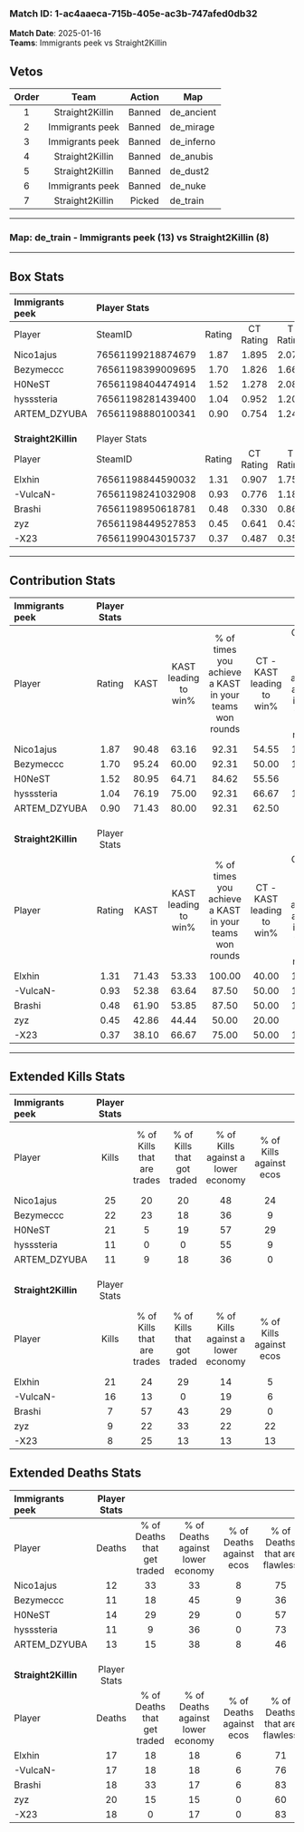 ### Match ID: 1-ac4aaeca-715b-405e-ac3b-747afed0db32  
**Match Date**: 2025-01-16  
**Teams**: Immigrants peek vs Straight2Killin  

## Vetos  

| Order | Team | Action | Map |
| :---: | :--: | :----: | --- |
| 1 | Straight2Killin | Banned | de_ancient |
| 2 | Immigrants peek | Banned | de_mirage |
| 3 | Immigrants peek | Banned | de_inferno |
| 4 | Straight2Killin | Banned | de_anubis |
| 5 | Straight2Killin | Banned | de_dust2 |
| 6 | Immigrants peek | Banned | de_nuke |
| 7 | Straight2Killin | Picked | de_train |

---  

### **Map**: de_train - Immigrants peek (13) vs Straight2Killin (8)  
---  

## Box Stats  

| **Immigrants peek** | Player Stats      |        |           |          |       |       |       |         |        |      |     |
| :- | :- | :-: | :-: | :-: | :-: | :-: | :-: | :-: | :-: | :-: | :-: |
| Player              | SteamID           | Rating | CT Rating | T Rating | KAST  |  ADR  | Kills | Assists | Deaths | K/D  | HS% |
| Nico1ajus           | 76561199218874679 |  1.87  |   1.895   |  2.078   | 90.48 | 120.8 |  25   |    8    |   12   | 2.08 | 48  |
| Bezymeccc           | 76561198399009695 |  1.70  |   1.826   |  1.661   | 95.24 | 91.4  |  22   |    6    |   11   | 2.00 | 68  |
| H0NeST              | 76561198404474914 |  1.52  |   1.278   |  2.085   | 80.95 | 105.1 |  21   |    5    |   14   | 1.50 | 90  |
| hysssteria          | 76561198281439400 |  1.04  |   0.952   |  1.205   | 76.19 | 68.8  |  11   |    5    |   11   | 1.00 | 54  |
| ARTEM_DZYUBA        | 76561198880100341 |  0.90  |   0.754   |  1.245   | 71.43 | 54.6  |  11   |    5    |   13   | 0.85 | 54  |
|                     |                   |        |           |          |       |       |       |         |        |      |     |
|                     |                   |        |           |          |       |       |       |         |        |      |     |
|                     |                   |        |           |          |       |       |       |         |        |      |     |
| **Straight2Killin** | Player Stats      |        |           |          |       |       |       |         |        |      |     |
| Player              | SteamID           | Rating | CT Rating | T Rating | KAST  |  ADR  | Kills | Assists | Deaths | K/D  | HS% |
| Elxhin              | 76561198844590032 |  1.31  |   0.907   |  1.751   | 71.43 | 93.0  |  21   |    0    |   17   | 1.24 | 52  |
| -VulcaN-            | 76561198241032908 |  0.93  |   0.776   |  1.186   | 52.38 | 80.6  |  16   |    1    |   17   | 0.94 | 31  |
| Brashi              | 76561198950618781 |  0.48  |   0.330   |  0.863   | 61.90 | 36.6  |   7   |    4    |   18   | 0.39 | 71  |
| zyz                 | 76561198449527853 |  0.45  |   0.641   |  0.432   | 42.86 | 62.0  |   9   |    2    |   20   | 0.45 | 55  |
| -X23                | 76561199043015737 |  0.37  |   0.487   |  0.355   | 38.10 | 46.5  |   8   |    3    |   18   | 0.44 | 50  |
---  

## Contribution Stats  

| **Immigrants peek** | Player Stats |       |                      |                                                        |                           |                                                             |                          |                                                            |
| :- | :-: | :-: | :-: | :-: | :-: | :-: | :-: | :-: |
| Player              |    Rating    | KAST  | KAST leading to win% | % of times you achieve a KAST in your teams won rounds | CT - KAST leading to win% | CT - % of times you achieve a KAST in your teams won rounds | T - KAST leading to win% | T - % of times you achieve a KAST in your teams won rounds |
| Nico1ajus           |     1.87     | 90.48 |        63.16         |                         92.31                          |           54.55           |                           100.00                            |          75.00           |                           85.71                            |
| Bezymeccc           |     1.70     | 95.24 |        60.00         |                         92.31                          |           50.00           |                           100.00                            |          75.00           |                           85.71                            |
| H0NeST              |     1.52     | 80.95 |        64.71         |                         84.62                          |           55.56           |                            83.33                            |          75.00           |                           85.71                            |
| hysssteria          |     1.04     | 76.19 |        75.00         |                         92.31                          |           66.67           |                           100.00                            |          85.71           |                           85.71                            |
| ARTEM_DZYUBA        |     0.90     | 71.43 |        80.00         |                         92.31                          |           62.50           |                            83.33                            |          100.00          |                           100.00                           |
|                     |              |       |                      |                                                        |                           |                                                             |                          |                                                            |
|                     |              |       |                      |                                                        |                           |                                                             |                          |                                                            |
|                     |              |       |                      |                                                        |                           |                                                             |                          |                                                            |
| **Straight2Killin** | Player Stats |       |                      |                                                        |                           |                                                             |                          |                                                            |
| Player              |    Rating    | KAST  | KAST leading to win% | % of times you achieve a KAST in your teams won rounds | CT - KAST leading to win% | CT - % of times you achieve a KAST in your teams won rounds | T - KAST leading to win% | T - % of times you achieve a KAST in your teams won rounds |
| Elxhin              |     1.31     | 71.43 |        53.33         |                         100.00                         |           40.00           |                           100.00                            |          60.00           |                           100.00                           |
| -VulcaN-            |     0.93     | 52.38 |        63.64         |                         87.50                          |           50.00           |                           100.00                            |          71.43           |                           83.33                            |
| Brashi              |     0.48     | 61.90 |        53.85         |                         87.50                          |           50.00           |                           100.00                            |          55.56           |                           83.33                            |
| zyz                 |     0.45     | 42.86 |        44.44         |                         50.00                          |           20.00           |                            50.00                            |          75.00           |                           50.00                            |
| -X23                |     0.37     | 38.10 |        66.67         |                         75.00                          |           50.00           |                           100.00                            |          80.00           |                           66.67                            |
---  

## Extended Kills Stats  

| **Immigrants peek** | Player Stats |                            |                            |                                    |                         |                              |                                 |                                       |                    |           |
| :- | :-: | :-: | :-: | :-: | :-: | :-: | :-: | :-: | :-: | :-: |
| Player              |    Kills     | % of Kills that are trades | % of Kills that got traded | % of Kills against a lower economy | % of Kills against ecos | % of Kills that are flawless | % of Kills that are close duels | % of Kills that are assisted by flash | Pistol Round Kills | AWP Kills |
| Nico1ajus           |      25      |             20             |             20             |                 48                 |           24            |              84              |                0                |                   4                   |         0          |     8     |
| Bezymeccc           |      22      |             23             |             18             |                 36                 |            9            |              64              |                0                |                   5                   |         4          |     0     |
| H0NeST              |      21      |             5              |             19             |                 57                 |           29            |              81              |                0                |                  10                   |         1          |     0     |
| hysssteria          |      11      |             0              |             0              |                 55                 |            9            |              73              |                9                |                   0                   |         1          |     0     |
| ARTEM_DZYUBA        |      11      |             9              |             18             |                 36                 |            0            |              64              |                0                |                   0                   |         2          |     0     |
|                     |              |                            |                            |                                    |                         |                              |                                 |                                       |                    |           |
|                     |              |                            |                            |                                    |                         |                              |                                 |                                       |                    |           |
|                     |              |                            |                            |                                    |                         |                              |                                 |                                       |                    |           |
| **Straight2Killin** | Player Stats |                            |                            |                                    |                         |                              |                                 |                                       |                    |           |
| Player              |    Kills     | % of Kills that are trades | % of Kills that got traded | % of Kills against a lower economy | % of Kills against ecos | % of Kills that are flawless | % of Kills that are close duels | % of Kills that are assisted by flash | Pistol Round Kills | AWP Kills |
| Elxhin              |      21      |             24             |             29             |                 14                 |            5            |              48              |               10                |                   0                   |         3          |     0     |
| -VulcaN-            |      16      |             13             |             0              |                 19                 |            6            |              56              |                6                |                   6                   |         1          |     6     |
| Brashi              |      7       |             57             |             43             |                 29                 |            0            |              43              |                0                |                   0                   |         1          |     0     |
| zyz                 |      9       |             22             |             33             |                 22                 |           22            |              67              |               11                |                   0                   |         1          |     0     |
| -X23                |      8       |             25             |             13             |                 13                 |           13            |              88              |                0                |                   0                   |         1          |     0     |
## Extended Deaths Stats  

| **Immigrants peek** | Player Stats |                             |                                   |                          |                               |                            |                           |               |
| :- | :-: | :-: | :-: | :-: | :-: | :-: | :-: | :-: |
| Player              |    Deaths    | % of Deaths that get traded | % of Deaths against lower economy | % of Deaths against ecos | % of Deaths that are flawless | % of Deaths that are close | % of Deaths while blinded | Deaths to AWP |
| Nico1ajus           |      12      |             33              |                33                 |            8             |              75               |             17             |             8             |       1       |
| Bezymeccc           |      11      |             18              |                45                 |            9             |              36               |             18             |             0             |       2       |
| H0NeST              |      14      |             29              |                29                 |            0             |              57               |             0              |             0             |       1       |
| hysssteria          |      11      |              9              |                36                 |            0             |              73               |             0              |             0             |       0       |
| ARTEM_DZYUBA        |      13      |             15              |                38                 |            8             |              46               |             0              |             0             |       2       |
|                     |              |                             |                                   |                          |                               |                            |                           |               |
|                     |              |                             |                                   |                          |                               |                            |                           |               |
|                     |              |                             |                                   |                          |                               |                            |                           |               |
| **Straight2Killin** | Player Stats |                             |                                   |                          |                               |                            |                           |               |
| Player              |    Deaths    | % of Deaths that get traded | % of Deaths against lower economy | % of Deaths against ecos | % of Deaths that are flawless | % of Deaths that are close | % of Deaths while blinded | Deaths to AWP |
| Elxhin              |      17      |             18              |                18                 |            6             |              71               |             0              |             0             |       1       |
| -VulcaN-            |      17      |             18              |                18                 |            6             |              76               |             0              |             6             |       2       |
| Brashi              |      18      |             33              |                17                 |            6             |              83               |             0              |            11             |       2       |
| zyz                 |      20      |             15              |                15                 |            0             |              60               |             0              |             5             |       0       |
| -X23                |      18      |              0              |                17                 |            0             |              83               |             6              |             0             |       3       |
